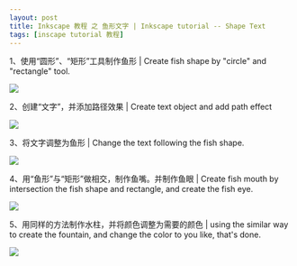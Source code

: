 ```yaml
---
layout: post
title: Inkscape 教程 之 鱼形文字 | Inkscape tutorial -- Shape Text
tags: [inscape tutorial 教程]
---
```


1、使用“圆形”、“矩形”工具制作鱼形 | Create fish shape by "circle" and "rectangle" tool.

![](https://steemitimages.com/DQmRNvuBqR83WX3QoMvz6FJW7wJ3xw54zh9masyfoCPEdov/image.png)

2、创建“文字”，并添加路径效果 | Create text object and add path effect

![](https://steemitimages.com/DQmNQLTPWXPcj5GBiP7DQjoMLZubnkRHEa9ky82W3cxBBuv/image.png)

3、将文字调整为鱼形 | Change the text following the fish shape.

![](https://steemitimages.com/DQmXTsmtP4aShWwP2yHGE446esCqEUYriPFPjC9bXR8R7FG/image.png)

4、用“鱼形”与“矩形”做相交，制作鱼嘴。并制作鱼眼 | Create fish mouth by intersection the fish shape and rectangle, and create the fish eye.

![](https://steemitimages.com/DQmTnSLRkXjnnWQeHvQKhxQgTdEuaSuxjUZ29xRGu3kj6p4/image.png)

5、用同样的方法制作水柱，并将颜色调整为需要的颜色 | using the similar way to create the fountain, and change the color to you like, that's done.

![](https://steemitimages.com/DQmexZ1wtHvi6XndB1KixzZ2cNCR5VKPgXqpw5ZQy6sfjD2/image.png)
